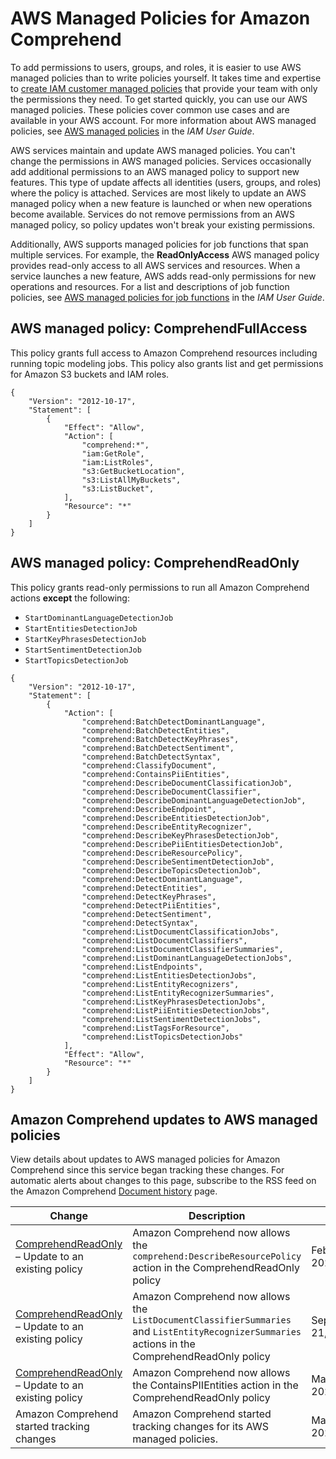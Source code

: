 # AWS Managed Policies for Amazon Comprehend<a name="security-iam-awsmanpol"></a>



To add permissions to users, groups, and roles, it is easier to use AWS managed policies than to write policies yourself\. It takes time and expertise to [create IAM customer managed policies](https://docs.aws.amazon.com/IAM/latest/UserGuide/access_policies_create-console.html) that provide your team with only the permissions they need\. To get started quickly, you can use our AWS managed policies\. These policies cover common use cases and are available in your AWS account\. For more information about AWS managed policies, see [AWS managed policies](https://docs.aws.amazon.com/IAM/latest/UserGuide/access_policies_managed-vs-inline.html#aws-managed-policies) in the *IAM User Guide*\.

AWS services maintain and update AWS managed policies\. You can't change the permissions in AWS managed policies\. Services occasionally add additional permissions to an AWS managed policy to support new features\. This type of update affects all identities \(users, groups, and roles\) where the policy is attached\. Services are most likely to update an AWS managed policy when a new feature is launched or when new operations become available\. Services do not remove permissions from an AWS managed policy, so policy updates won't break your existing permissions\.

Additionally, AWS supports managed policies for job functions that span multiple services\. For example, the **ReadOnlyAccess** AWS managed policy provides read\-only access to all AWS services and resources\. When a service launches a new feature, AWS adds read\-only permissions for new operations and resources\. For a list and descriptions of job function policies, see [AWS managed policies for job functions](https://docs.aws.amazon.com/IAM/latest/UserGuide/access_policies_job-functions.html) in the *IAM User Guide*\.









## AWS managed policy: ComprehendFullAccess<a name="security-iam-awsmanpol-ComprehendFullAccess"></a>

This policy grants full access to Amazon Comprehend resources including running topic modeling jobs\. This policy also grants list and get permissions for Amazon S3 buckets and IAM roles\.

```
{
    "Version": "2012-10-17",
    "Statement": [
        {
            "Effect": "Allow",
            "Action": [
                "comprehend:*",
                "iam:GetRole",
                "iam:ListRoles",
                "s3:GetBucketLocation",
                "s3:ListAllMyBuckets",
                "s3:ListBucket",
            ],
            "Resource": "*"
        }
    ]
}
```

## AWS managed policy: ComprehendReadOnly<a name="security-iam-awsmanpol-ComprehendReadOnly"></a>

This policy grants read\-only permissions to run all Amazon Comprehend actions **except** the following:
+  `StartDominantLanguageDetectionJob` 
+  `StartEntitiesDetectionJob`
+  `StartKeyPhrasesDetectionJob`
+  `StartSentimentDetectionJob`
+  `StartTopicsDetectionJob`

```
{
    "Version": "2012-10-17",
    "Statement": [
        {
            "Action": [
                "comprehend:BatchDetectDominantLanguage",
                "comprehend:BatchDetectEntities",
                "comprehend:BatchDetectKeyPhrases",
                "comprehend:BatchDetectSentiment",
                "comprehend:BatchDetectSyntax",
                "comprehend:ClassifyDocument",
                "comprehend:ContainsPiiEntities",
                "comprehend:DescribeDocumentClassificationJob",
                "comprehend:DescribeDocumentClassifier",
                "comprehend:DescribeDominantLanguageDetectionJob",
                "comprehend:DescribeEndpoint",
                "comprehend:DescribeEntitiesDetectionJob",
                "comprehend:DescribeEntityRecognizer",
                "comprehend:DescribeKeyPhrasesDetectionJob",
                "comprehend:DescribePiiEntitiesDetectionJob",
                "comprehend:DescribeResourcePolicy",
                "comprehend:DescribeSentimentDetectionJob",
                "comprehend:DescribeTopicsDetectionJob",
                "comprehend:DetectDominantLanguage",
                "comprehend:DetectEntities",
                "comprehend:DetectKeyPhrases",
                "comprehend:DetectPiiEntities",
                "comprehend:DetectSentiment",
                "comprehend:DetectSyntax",
                "comprehend:ListDocumentClassificationJobs",
                "comprehend:ListDocumentClassifiers",
                "comprehend:ListDocumentClassifierSummaries",
                "comprehend:ListDominantLanguageDetectionJobs",
                "comprehend:ListEndpoints",
                "comprehend:ListEntitiesDetectionJobs",
                "comprehend:ListEntityRecognizers",
                "comprehend:ListEntityRecognizerSummaries",
                "comprehend:ListKeyPhrasesDetectionJobs",
                "comprehend:ListPiiEntitiesDetectionJobs",
                "comprehend:ListSentimentDetectionJobs",
                "comprehend:ListTagsForResource",
                "comprehend:ListTopicsDetectionJobs"
            ],
            "Effect": "Allow",
            "Resource": "*"
        }
    ]
}
```

## Amazon Comprehend updates to AWS managed policies<a name="security-iam-awsmanpol-updates"></a>



View details about updates to AWS managed policies for Amazon Comprehend since this service began tracking these changes\. For automatic alerts about changes to this page, subscribe to the RSS feed on the Amazon Comprehend [Document history](https://docs.aws.amazon.com/comprehend/latest/dg/doc-history.html) page\.




| Change | Description | Date | 
| --- | --- | --- | 
|  [ComprehendReadOnly](#security-iam-awsmanpol-ComprehendReadOnly) – Update to an existing policy  |  Amazon Comprehend now allows the `comprehend:DescribeResourcePolicy` action in the ComprehendReadOnly policy  | Feb 2, 2022 | 
|  [ComprehendReadOnly](#security-iam-awsmanpol-ComprehendReadOnly) – Update to an existing policy  |  Amazon Comprehend now allows the `ListDocumentClassifierSummaries` and `ListEntityRecognizerSummaries` actions in the ComprehendReadOnly policy  | September 21, 2021 | 
|  [ComprehendReadOnly](#security-iam-awsmanpol-ComprehendReadOnly) – Update to an existing policy  | Amazon Comprehend now allows the ContainsPIIEntities action in the ComprehendReadOnly policy | March 26, 2021 | 
|  Amazon Comprehend started tracking changes  |  Amazon Comprehend started tracking changes for its AWS managed policies\.  | March 1, 2021 | 